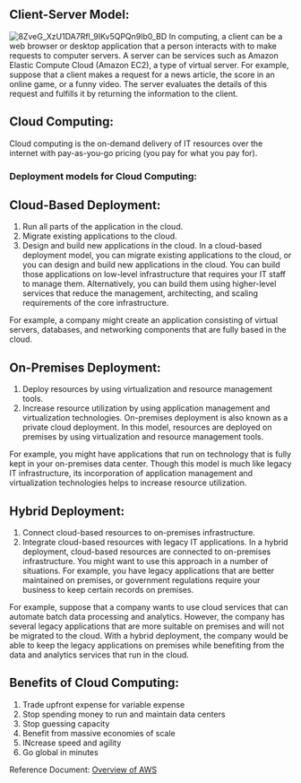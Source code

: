 ## Client-Server Model: 
![8ZveG_XzU1DA7Rfl_9IKv5QPQn9lb0_BD](https://user-images.githubusercontent.com/63433077/165832647-e722b6ad-d69f-4580-bb2c-4c59b12c42af.png)
In computing, a client can be a web browser or desktop application that a person interacts with to make requests to computer servers. A server can be services such as Amazon Elastic Compute Cloud (Amazon EC2), a type of virtual server.
For example, suppose that a client makes a request for a news article, the score in an online game, or a funny video. The server evaluates the details of this request and fulfills it by returning the information to the client.

## Cloud Computing:
Cloud computing is the on-demand delivery of IT resources over the internet with pay-as-you-go pricing (you pay for what you pay for).

### Deployment models for Cloud Computing:

## Cloud-Based Deployment: 
1. Run all parts of the application in the cloud.
2. Migrate existing applications to the cloud.
3. Design and build new applications in the cloud.
In a cloud-based deployment model, you can migrate existing applications to the cloud, or you can design and build new applications in the cloud. You can build those applications on low-level infrastructure that requires your IT staff to manage them. Alternatively, you can build them using higher-level services that reduce the management, architecting, and scaling requirements of the core infrastructure.

For example, a company might create an application consisting of virtual servers, databases, and networking components that are fully based in the cloud.

## On-Premises Deployment: 
1. Deploy resources by using virtualization and resource management tools.
2. Increase resource utilization by using application management and virtualization technologies.
On-premises deployment is also known as a private cloud deployment. In this model, resources are deployed on premises by using virtualization and resource management tools.

For example, you might have applications that run on technology that is fully kept in your on-premises data center. Though this model is much like legacy IT infrastructure, its incorporation of application management and virtualization technologies helps to increase resource utilization.

## Hybrid Deployment:
1. Connect cloud-based resources to on-premises infrastructure.
2. Integrate cloud-based resources with legacy IT applications.
In a hybrid deployment, cloud-based resources are connected to on-premises infrastructure. You might want to use this approach in a number of situations. For example, you have legacy applications that are better maintained on premises, or government regulations require your business to keep certain records on premises.

For example, suppose that a company wants to use cloud services that can automate batch data processing and analytics. However, the company has several legacy applications that are more suitable on premises and will not be migrated to the cloud. With a hybrid deployment, the company would be able to keep the legacy applications on premises while benefiting from the data and analytics services that run in the cloud.

## Benefits of Cloud Computing: 
1. Trade upfront expense for variable expense
2. Stop spending money to run and maintain data centers
3. Stop guessing capacity
4. Benefit from massive economies of scale
5. INcrease speed and agility
6. Go global in minutes 

Reference Document: [Overview of AWS](https://d0.awsstatic.com/whitepapers/aws-overview.pdf)
